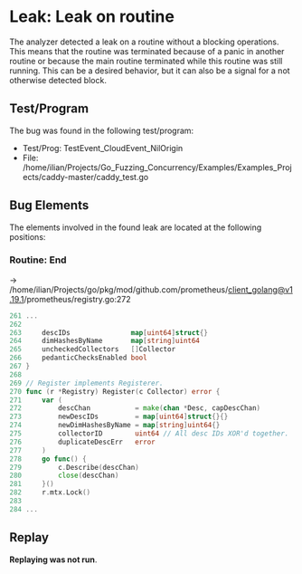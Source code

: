 # Leak: Leak on routine

The analyzer detected a leak on a routine without a blocking operations.
This means that the routine was terminated because of a panic in another routine or because the main routine terminated while this routine was still running.
This can be a desired behavior, but it can also be a signal for a not otherwise detected block.

## Test/Program
The bug was found in the following test/program:

- Test/Prog: TestEvent_CloudEvent_NilOrigin
- File: /home/ilian/Projects/Go_Fuzzing_Concurrency/Examples/Examples_Projects/caddy-master/caddy_test.go

## Bug Elements
The elements involved in the found leak are located at the following positions:

###  Routine: End
-> /home/ilian/Projects/go/pkg/mod/github.com/prometheus/client_golang@v1.19.1/prometheus/registry.go:272
```go
261 ...
262 
263 	descIDs               map[uint64]struct{}
264 	dimHashesByName       map[string]uint64
265 	uncheckedCollectors   []Collector
266 	pedanticChecksEnabled bool
267 }
268 
269 // Register implements Registerer.
270 func (r *Registry) Register(c Collector) error {
271 	var (
272 		descChan           = make(chan *Desc, capDescChan)           // <-------
273 		newDescIDs         = map[uint64]struct{}{}
274 		newDimHashesByName = map[string]uint64{}
275 		collectorID        uint64 // All desc IDs XOR'd together.
276 		duplicateDescErr   error
277 	)
278 	go func() {
279 		c.Describe(descChan)
280 		close(descChan)
281 	}()
282 	r.mtx.Lock()
283 
284 ...
```


## Replay
**Replaying was not run**.

